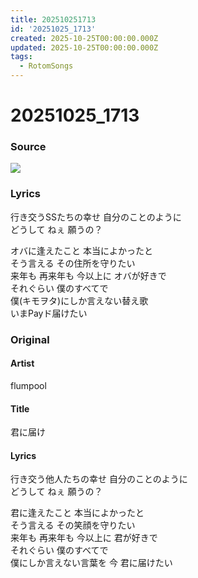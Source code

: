 ```yaml
---
title: 202510251713
id: '20251025_1713'
created: 2025-10-25T00:00:00.000Z
updated: 2025-10-25T00:00:00.000Z
tags:
  - RotomSongs
---
```

# 20251025_1713

### Source

![](https://x.com/Starlystrongest/status/1981997412836327493)

### Lyrics

行き交うSSたちの幸せ 自分のことのように  
どうして ねぇ 願うの？  
  
オバに逢えたこと 本当によかったと  
そう言える その住所を守りたい  
来年も 再来年も 今以上に オバが好きで  
それぐらい 僕のすべてで  
僕(キモヲタ)にしか言えない替え歌  
いまPayド届けたい  

### Original

#### Artist

flumpool

#### Title

君に届け

#### Lyrics

行き交う他人たちの幸せ 自分のことのように  
どうして ねぇ 願うの？  
  
君に逢えたこと 本当によかったと  
そう言える その笑顔を守りたい  
来年も 再来年も 今以上に 君が好きで  
それぐらい 僕のすべてで  
僕にしか言えない言葉を 今 君に届けたい  
  
